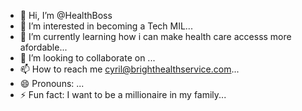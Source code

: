 - 👋 Hi, I’m @HealthBoss
- 👀 I’m interested in becoming a Tech MIL...
- 🌱 I’m currently learning how i can make health care accesss more afordable...
- 💞️ I’m looking to collaborate on ...
- 📫 How to reach me cyril@brighthealthservice.com...
- 😄 Pronouns: ...
- ⚡ Fun fact: I want to be a millionaire in my family...

<!---
HealthBoss/HealthBoss is a ✨ special ✨ repository because its `README.md` (this file) appears on your GitHub profile.
You can click the Preview link to take a look at your changes.
--->
